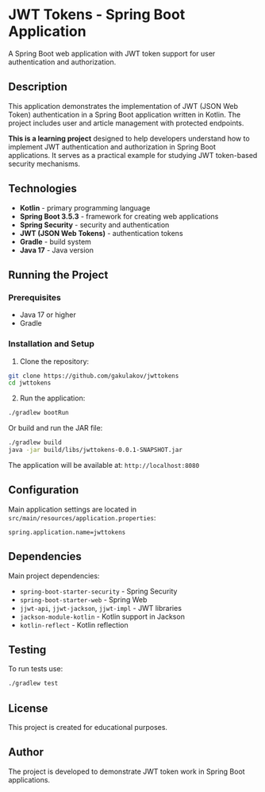 # JWT Tokens - Spring Boot Application

A Spring Boot web application with JWT token support for user authentication and authorization.

## Description

This application demonstrates the implementation of JWT (JSON Web Token) authentication in a Spring Boot application written in Kotlin. The project includes user and article management with protected endpoints.

**This is a learning project** designed to help developers understand how to implement JWT authentication and authorization in Spring Boot applications. It serves as a practical example for studying JWT token-based security mechanisms.

## Technologies

- **Kotlin** - primary programming language
- **Spring Boot 3.5.3** - framework for creating web applications
- **Spring Security** - security and authentication
- **JWT (JSON Web Tokens)** - authentication tokens
- **Gradle** - build system
- **Java 17** - Java version

## Running the Project

### Prerequisites

- Java 17 or higher
- Gradle

### Installation and Setup

1. Clone the repository:
```bash
git clone https://github.com/gakulakov/jwttokens
cd jwttokens
```

2. Run the application:
```bash
./gradlew bootRun
```

Or build and run the JAR file:
```bash
./gradlew build
java -jar build/libs/jwttokens-0.0.1-SNAPSHOT.jar
```

The application will be available at: `http://localhost:8080`

## Configuration

Main application settings are located in `src/main/resources/application.properties`:

```properties
spring.application.name=jwttokens
```

## Dependencies

Main project dependencies:

- `spring-boot-starter-security` - Spring Security
- `spring-boot-starter-web` - Spring Web
- `jjwt-api`, `jjwt-jackson`, `jjwt-impl` - JWT libraries
- `jackson-module-kotlin` - Kotlin support in Jackson
- `kotlin-reflect` - Kotlin reflection

## Testing

To run tests use:

```bash
./gradlew test
```

## License

This project is created for educational purposes.

## Author

The project is developed to demonstrate JWT token work in Spring Boot applications. 